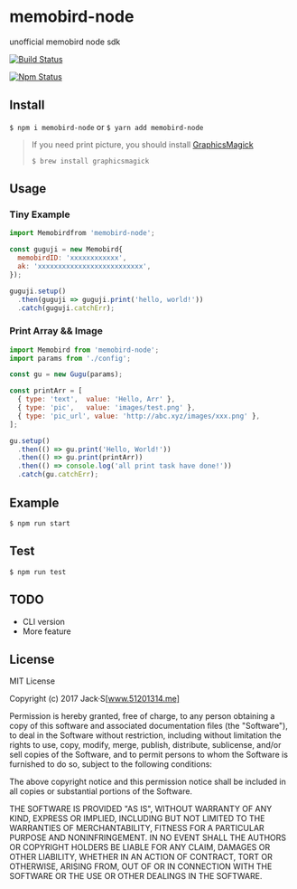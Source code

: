 # memobird-node
 unofficial memobird node sdk

[![Build Status](http://img.shields.io/travis/jingxinxin/memobird-node.svg)](https://travis-ci.org/jingxinxin/memobird-node)

[![Npm Status](https://img.shields.io/npm/v/memobird-node.svg)](https://www.npmjs.com/package/memobird-node)


## Install
`$ npm i memobird-node`  or `$ yarn add memobird-node`

> If you need print picture, you should install [GraphicsMagick](http://www.graphicsmagick.org/)
>
> `$ brew install graphicsmagick`

## Usage

### Tiny Example
```javascript
import Memobirdfrom 'memobird-node';

const guguji = new Memobird{
  memobirdID: 'xxxxxxxxxxxx',
  ak: 'xxxxxxxxxxxxxxxxxxxxxxxxxx',
});

guguji.setup()
  .then(guguji => guguji.print('hello, world!'))
  .catch(guguji.catchErr);
```

### Print Array && Image

```javascript
import Memobird from 'memobird-node';
import params from './config';

const gu = new Gugu(params);

const printArr = [
  { type: 'text',  value: 'Hello, Arr' },
  { type: 'pic',   value: 'images/test.png' },
  { type: 'pic_url', value: 'http://abc.xyz/images/xxx.png' },
];

gu.setup()
  .then(() => gu.print('Hello, World!'))
  .then(() => gu.print(printArr))
  .then(() => console.log('all print task have done!'))
  .catch(gu.catchErr);
```

## Example
`$ npm run start`

## Test
`$ npm run test`

## TODO
* CLI version
* More feature

## License

MIT License

Copyright (c) 2017 Jack·S[www.51201314.me]

Permission is hereby granted, free of charge, to any person obtaining a copy
of this software and associated documentation files (the "Software"), to deal
in the Software without restriction, including without limitation the rights
to use, copy, modify, merge, publish, distribute, sublicense, and/or sell
copies of the Software, and to permit persons to whom the Software is
furnished to do so, subject to the following conditions:

The above copyright notice and this permission notice shall be included in all
copies or substantial portions of the Software.

THE SOFTWARE IS PROVIDED "AS IS", WITHOUT WARRANTY OF ANY KIND, EXPRESS OR
IMPLIED, INCLUDING BUT NOT LIMITED TO THE WARRANTIES OF MERCHANTABILITY,
FITNESS FOR A PARTICULAR PURPOSE AND NONINFRINGEMENT. IN NO EVENT SHALL THE
AUTHORS OR COPYRIGHT HOLDERS BE LIABLE FOR ANY CLAIM, DAMAGES OR OTHER
LIABILITY, WHETHER IN AN ACTION OF CONTRACT, TORT OR OTHERWISE, ARISING FROM,
OUT OF OR IN CONNECTION WITH THE SOFTWARE OR THE USE OR OTHER DEALINGS IN THE
SOFTWARE.
